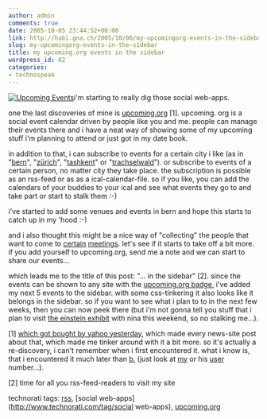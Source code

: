 ```yaml
---
author: admin
comments: true
date: 2005-10-05 23:44:52+00:00
link: http://habi.gna.ch/2005/10/06/my-upcomingorg-events-in-the-sidebar/
slug: my-upcomingorg-events-in-the-sidebar
title: my upcoming.org events in the sidebar
wordpress_id: 82
categories:
- technospeak
---
```



[![Upcoming Events](http://habi.gna.ch/blog/images/upcoming_events-tm.jpg)](http://habi.gna.ch/blog/images/upcoming_events.jpg)i'm starting to really dig those social web-apps.
  
one the last discoveries of mine is [upcoming.org](http://upcoming.org/) [1]. upcoming. org is a social event calendar driven by people like you and me. people can manage their events there and i have a neat way of showing some of my upcoming stuff i'm planning to attend or just got in my date book.
  
in addition to that, i can subscribe to events for a certain city i like (as in "[bern](http://upcoming.org/metro/ch/be/bern/)", "[zürich](http://upcoming.org/metro/ch/zh/zh/)", "[tashkent](http://upcoming.org/metro/uz/ta/)" or "[trachselwald](http://upcoming.org/metro/ch/be/tra/)"). or subscribe to events of a certain person, no matter city they take place. the subscription is possible as an rss-feed or as as a ical-calendar-file. so if you like, you can add the calendars of your buddies to your ical and see what events they go to and take part or start to stalk them :-)



i've started to add some venues and events in bern and hope this starts to catch up in my 'hood :-)



and i also thought this might be a nice way of "collecting" the people that want to come to [certain](http://upcoming.org/event/34222/) [meetings](http://flickr.com/photos/tags/bloggertreffen/). let's see if it starts to take off a bit more. if you add yourself to upcoming.org, send me a note and we can start to share our events...



which leads me to the title of this post: "... in the sidebar" [2]. since the events can be shown to any site with the [upcoming.org badge](http://upcoming.org/badge/), i've added my next 5 events to the sidebar. with some css-tinkering it also looks like it belongs in the sidebar. so if you want to see what i plan to to in the next few weeks, then you can now peek there (but i'm not gonna tell you stuff that i plan to visit [the einstein exhibit](http://www.bhm.ch/de/ausstellungen_sonder_01.cfm) with nina this weekend, so no stalking me...).



[1] [which got bought by yahoo yesterday](http://upcoming.org/news/archives/2005/10/05/yahoo_ac/index.php), which made every news-site post about that, which made me tinker around with it a bit more. so it's actually a re-discovery, i can't remember when i first encountered it. what i know is, that i encountered it much later than [b.](http://www.bernhardseefeld.ch/) (just look at [my](http://upcoming.org/user/14920/) or his [user](http://upcoming.org/user/501/) number...).
  
[2] time for all you rss-feed-readers to visit my site





technorati tags: [rss](http://www.technorati.com/tag/rss), [social web-apps](http://www.technorati.com/tag/social web-apps), [upcoming.org](http://www.technorati.com/tag/upcoming.org)
